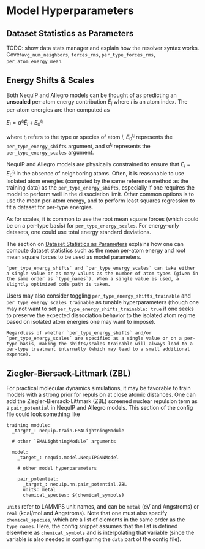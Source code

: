 # Model Hyperparameters


## Dataset Statistics as Parameters

TODO: show data stats manager and explain how the resolver syntax works. Cover`avg_num_neighbors`, `forces_rms`, `per_type_forces_rms`, `per_atom_energy_mean`.

## Energy Shifts & Scales

Both NequIP and Allegro models can be thought of as predicting an **unscaled** per-atom energy contribution $\tilde{E}_i$ where $i$ is an atom index. The per-atom energies are then computed as 

$E_i = \alpha^{t_i} \tilde{E}_i + E_{0}^{t_i}$


where $t_i$ refers to the type or species of atom $i$, $E_{0}^{t_i}$ represents the `per_type_energy_shifts` argument, and $\alpha^{t_i}$ represents the `per_type_energy_scales` argument.

NequIP and Allegro models are physically constrained to ensure that $E_i = E_0^{t_i}$ in the absence of neighboring atoms. Often, it is reasonable to use isolated atom energies (computed by the same reference method as the training data) as the `per_type_energy_shifts`, especially if one requires the model to perform well in the dissociation limit. Other common options is to use the mean per-atom energy, and to perform least squares regression to fit a dataset for per-type energies.

As for scales, it is common to use the root mean square forces (which could be on a per-type basis) for `per_type_energy_scales`. For energy-only datasets, one could use total energy standard deviations.

The section on [Dataset Statistics as Parameters](#dataset-statistics-as-parameters) explains how one can compute dataset statistics such as the mean per-atom energy and root mean square forces to be used as model parameters.

```{tip}
`per_type_energy_shifts` and `per_type_energy_scales` can take either a single value or as many values as the number of atom types (given in the same order as `type_names`). When a single value is used, a slightly optimized code path is taken.
```

Users may also consider toggling `per_type_energy_shifts_trainable` and `per_type_energy_scales_trainable` as tunable hyperparameters (though one may not want to set `per_type_energy_shifts_trainable: true` if one seeks to preserve the expected dissociation behavior to the isolated atom regime based on isolated atom energies one may want to impose).

```{tip}
Regardless of whether `per_type_energy_shifts` and/or `per_type_energy_scales` are specified as a single value or on a per-type basis, making the shifts/scales trainable will always lead to a per-type treatment internally (which may lead to a small additional expense).
```

## Ziegler-Biersack-Littmark (ZBL)

For practical molecular dynamics simulations, it may be favorable to train models with a strong prior for repulsion at close atomic distances. One can add the Ziegler-Biersack-Littmark (ZBL) screened nuclear repulsion term as a `pair_potential` in NequIP and Allegro models. This section of the config file could look something like

```
training_module:
  _target_: nequip.train.EMALightningModule
  
  # other `EMALightningModule` arguments

  model:
    _target_: nequip.model.NequIPGNNModel

    # other model hyperparameters

    pair_potential:
      _target_: nequip.nn.pair_potential.ZBL
      units: metal     
      chemical_species: ${chemical_symbols}   

```
`units` refer to LAMMPS unit names, and can be `metal` (eV and Angstroms) or `real` (kcal/mol and Angstroms). Note that one must also specify `chemical_species`, which are a list of elements in the same order as the `type_names`. Here, the config snippet assumes that the list is defined elsewhere as `chemical_symbols` and is interpolating that variable (since the variable is also needed in configuring the `data` part of the config file).